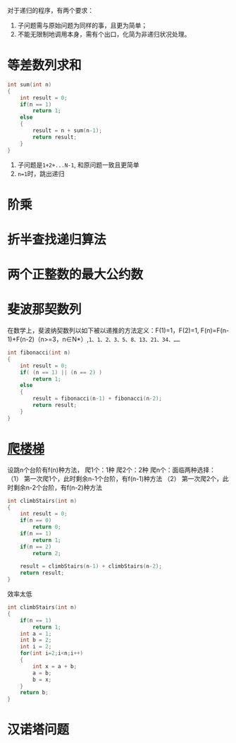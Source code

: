 对于递归的程序，有两个要求：

1. 子问题需与原始问题为同样的事，且更为简单；
2. 不能无限制地调用本身，需有个出口，化简为非递归状况处理。

# 等差数列求和
```c
int sum(int n)
{
    int result = 0;
    if(n == 1)
        return 1;
    else
    {
        result = n + sum(n-1);
        return result;
    }
}
```
1. 子问题是`1+2+...N-1`, 和原问题一致且更简单
2. `n=1`时，跳出递归

# 阶乘

# 折半查找递归算法

# 两个正整数的最大公约数

# 斐波那契数列
在数学上，斐波纳契数列以如下被以递推的方法定义：F(1)=1，F(2)=1, F(n)=F(n-1)+F(n-2)（n>=3，n∈N*）,`1、1、2、3、5、8、13、21、34、……`
```c
int fibonacci(int n)
{
    int result = 0;
    if( (n == 1) || (n == 2) )
        return 1;
    else
    {
        result = fibonacci(n-1) + fibonacci(n-2);
        return result;
    }
}
```

# [爬楼梯](https://leetcode-cn.com/problems/climbing-stairs/)
设跳n个台阶有f(n)种方法，
爬1个：1种
爬2个：2种
爬n个：面临两种选择：
（1） 第一次爬1个，此时剩余n-1个台阶，有f(n-1)种方法
（2） 第一次爬2个，此时剩余n-2个台阶，有f(n-2)种方法

```c
int climbStairs(int n)
{
    int result = 0;
    if(n == 0)
        return 0;
    if(n == 1)
        return 1;
    if(n == 2)
        return 2;
    
    result = climbStairs(n-1) + climbStairs(n-2);
    return result;
}
```
效率太低

```c
int climbStairs(int n) 
{
    if(n == 1)
        return 1;
    int a = 1;
    int b = 2;
    int i = 2;
    for(int i=2;i<n;i++)
    {
        int x = a + b;
        a = b;
        b = x;
    }
    return b; 
}
```


# 汉诺塔问题